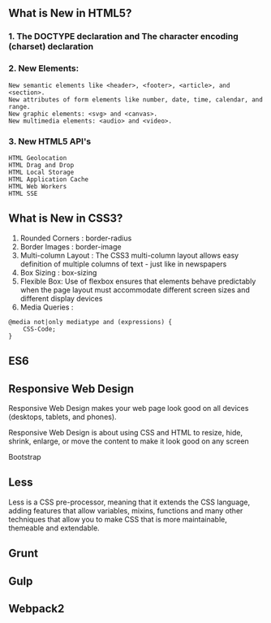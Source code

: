 
## What is New in HTML5?

### 1. The DOCTYPE declaration and The character encoding (charset) declaration

### 2. New Elements: 

```
New semantic elements like <header>, <footer>, <article>, and <section>.
New attributes of form elements like number, date, time, calendar, and range.
New graphic elements: <svg> and <canvas>.
New multimedia elements: <audio> and <video>.
```

### 3. New HTML5 API's
```
HTML Geolocation
HTML Drag and Drop
HTML Local Storage
HTML Application Cache
HTML Web Workers
HTML SSE
```

## What is New in CSS3?

1. Rounded Corners : border-radius
2. Border Images : border-image
3. Multi-column Layout : The CSS3 multi-column layout allows easy definition of multiple columns of text - just like in newspapers
4. Box Sizing : box-sizing
5. Flexible Box: Use of flexbox ensures that elements behave predictably when the page layout must accommodate different screen sizes and different display devices
6. Media Queries :
```
@media not|only mediatype and (expressions) {
    CSS-Code;
}
```

## ES6


## Responsive Web Design

Responsive Web Design makes your web page look good on all devices (desktops, tablets, and phones).

Responsive Web Design is about using CSS and HTML to resize, hide, shrink, enlarge, or move the content to make it look good on any screen

Bootstrap

## Less
Less is a CSS pre-processor, meaning that it extends the CSS language, adding features that allow variables, mixins, functions and many other techniques that allow you to make CSS that is more maintainable, themeable and extendable.

## Grunt


## Gulp

## Webpack2
